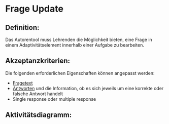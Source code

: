 # Frage Update


## Definition:

Das Autorentool muss Lehrenden die Möglichkeit bieten, eine Frage in einem Adaptivitätselement innerhalb einer Aufgabe
zu bearbeiten.

## Akzeptanzkriterien:

Die folgenden erforderlichen Eigenschaften können angepasst werden:

- [Fragetext](AWA9004.md)
- [Antworten](AWA9002.md) und die Information, ob es sich jeweils um eine korrekte oder falsche Antwort handelt
- Single response oder multiple response

## Aktivitätsdiagramm:


